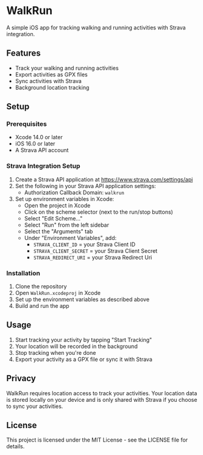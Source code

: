 # WalkRun

A simple iOS app for tracking walking and running activities with Strava integration.

## Features

- Track your walking and running activities
- Export activities as GPX files
- Sync activities with Strava
- Background location tracking

## Setup

### Prerequisites

- Xcode 14.0 or later
- iOS 16.0 or later
- A Strava API account

### Strava Integration Setup

1. Create a Strava API application at https://www.strava.com/settings/api
2. Set the following in your Strava API application settings:
   - Authorization Callback Domain: `walkrun`
3. Set up environment variables in Xcode:
   - Open the project in Xcode
   - Click on the scheme selector (next to the run/stop buttons)
   - Select "Edit Scheme..."
   - Select "Run" from the left sidebar
   - Select the "Arguments" tab
   - Under "Environment Variables", add:
     - `STRAVA_CLIENT_ID` = your Strava Client ID
     - `STRAVA_CLIENT_SECRET` = your Strava Client Secret
     - `STRAVA_REDIRECT_URI` = your Strava Redirect Uri

### Installation

1. Clone the repository
2. Open `WalkRun.xcodeproj` in Xcode
3. Set up the environment variables as described above
4. Build and run the app

## Usage

1. Start tracking your activity by tapping "Start Tracking"
2. Your location will be recorded in the background
3. Stop tracking when you're done
4. Export your activity as a GPX file or sync it with Strava

## Privacy

WalkRun requires location access to track your activities. Your location data is stored locally on your device and is only shared with Strava if you choose to sync your activities.

## License

This project is licensed under the MIT License - see the LICENSE file for details. 